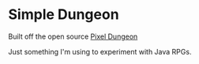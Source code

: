 Simple Dungeon
===============

Built off the open source [Pixel Dungeon](https://github.com/watabou/pixel-dungeon)

Just something I'm using to experiment with Java RPGs.